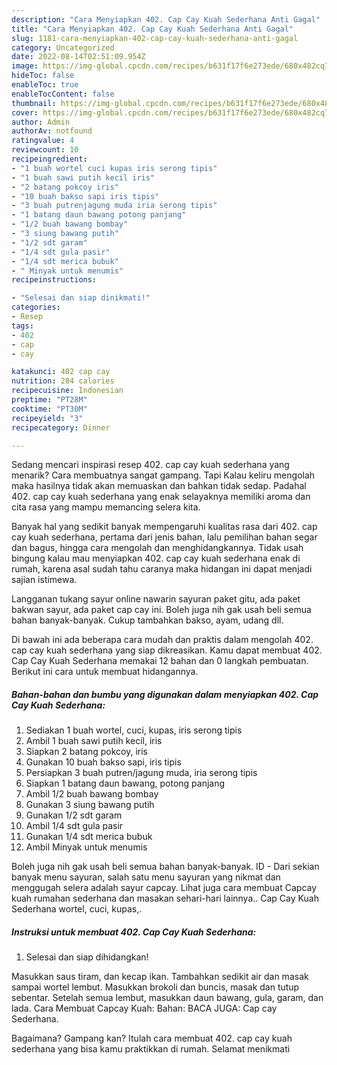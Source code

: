 ```yaml
---
description: "Cara Menyiapkan 402. Cap Cay Kuah Sederhana Anti Gagal"
title: "Cara Menyiapkan 402. Cap Cay Kuah Sederhana Anti Gagal"
slug: 1181-cara-menyiapkan-402-cap-cay-kuah-sederhana-anti-gagal
category: Uncategorized
date: 2022-08-14T02:51:09.954Z
image: https://img-global.cpcdn.com/recipes/b631f17f6e273ede/680x482cq70/402-cap-cay-kuah-sederhana-foto-resep-utama.jpg
hideToc: false
enableToc: true
enableTocContent: false
thumbnail: https://img-global.cpcdn.com/recipes/b631f17f6e273ede/680x482cq70/402-cap-cay-kuah-sederhana-foto-resep-utama.jpg
cover: https://img-global.cpcdn.com/recipes/b631f17f6e273ede/680x482cq70/402-cap-cay-kuah-sederhana-foto-resep-utama.jpg
author: Admin
authorAv: notfound
ratingvalue: 4
reviewcount: 10
recipeingredient:
- "1 buah wortel cuci kupas iris serong tipis"
- "1 buah sawi putih kecil iris"
- "2 batang pokcoy iris"
- "10 buah bakso sapi iris tipis"
- "3 buah putrenjagung muda iria serong tipis"
- "1 batang daun bawang potong panjang"
- "1/2 buah bawang bombay"
- "3 siung bawang putih"
- "1/2 sdt garam"
- "1/4 sdt gula pasir"
- "1/4 sdt merica bubuk"
- " Minyak untuk menumis"
recipeinstructions:

- "Selesai dan siap dinikmati!"
categories:
- Resep
tags:
- 402
- cap
- cay

katakunci: 402 cap cay 
nutrition: 284 calories
recipecuisine: Indonesian
preptime: "PT28M"
cooktime: "PT30M"
recipeyield: "3"
recipecategory: Dinner

---
```



Sedang mencari inspirasi resep 402. cap cay kuah sederhana yang menarik? Cara membuatnya sangat gampang. Tapi Kalau keliru mengolah maka hasilnya tidak akan memuaskan dan bahkan tidak sedap. Padahal 402. cap cay kuah sederhana yang enak selayaknya memiliki aroma dan cita rasa yang mampu memancing selera kita.


Banyak hal yang sedikit banyak mempengaruhi kualitas rasa dari 402. cap cay kuah sederhana, pertama dari jenis bahan, lalu pemilihan bahan segar dan bagus, hingga cara mengolah dan menghidangkannya. Tidak usah bingung kalau mau menyiapkan 402. cap cay kuah sederhana enak di rumah, karena asal sudah tahu caranya maka hidangan ini dapat menjadi sajian istimewa.

Langganan tukang sayur online nawarin sayuran paket gitu, ada paket bakwan sayur, ada paket cap cay ini. Boleh juga nih gak usah beli semua bahan banyak-banyak. Cukup tambahkan bakso, ayam, udang dll.


Di bawah ini ada beberapa cara mudah dan praktis dalam mengolah 402. cap cay kuah sederhana yang siap dikreasikan. Kamu dapat membuat 402. Cap Cay Kuah Sederhana memakai 12 bahan dan 0 langkah pembuatan. Berikut ini cara untuk membuat hidangannya.

<!--inarticleads1-->

##### Bahan-bahan dan bumbu yang digunakan dalam menyiapkan 402. Cap Cay Kuah Sederhana:

1. Sediakan 1 buah wortel, cuci, kupas, iris serong tipis
1. Ambil 1 buah sawi putih kecil, iris
1. Siapkan 2 batang pokcoy, iris
1. Gunakan 10 buah bakso sapi, iris tipis
1. Persiapkan 3 buah putren/jagung muda, iria serong tipis
1. Siapkan 1 batang daun bawang, potong panjang
1. Ambil 1/2 buah bawang bombay
1. Gunakan 3 siung bawang putih
1. Gunakan 1/2 sdt garam
1. Ambil 1/4 sdt gula pasir
1. Gunakan 1/4 sdt merica bubuk
1. Ambil  Minyak untuk menumis


Boleh juga nih gak usah beli semua bahan banyak-banyak. ID - Dari sekian banyak menu sayuran, salah satu menu sayuran yang nikmat dan menggugah selera adalah sayur capcay. Lihat juga cara membuat Capcay kuah rumahan sederhana dan masakan sehari-hari lainnya.. Cap Cay Kuah Sederhana wortel, cuci, kupas,. 

<!--inarticleads2-->

##### Instruksi untuk membuat 402. Cap Cay Kuah Sederhana:


1. Selesai dan siap dihidangkan!

Masukkan saus tiram, dan kecap ikan. Tambahkan sedikit air dan masak sampai wortel lembut. Masukkan brokoli dan buncis, masak dan tutup sebentar. Setelah semua lembut, masukkan daun bawang, gula, garam, dan lada. Cara Membuat Capcay Kuah: Bahan: BACA JUGA: Cap cay Sederhana. 

Bagaimana? Gampang kan? Itulah cara membuat 402. cap cay kuah sederhana yang bisa kamu praktikkan di rumah. Selamat menikmati
